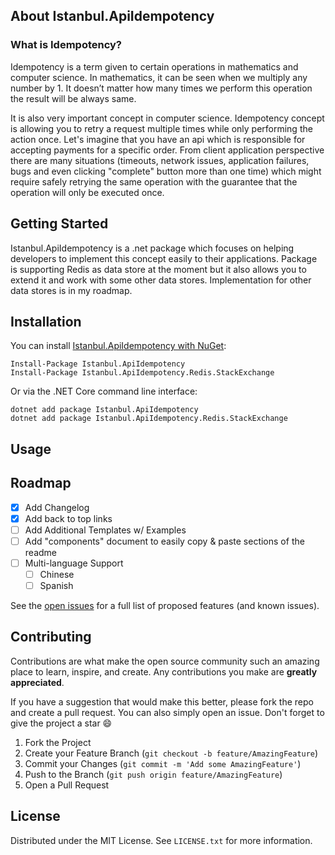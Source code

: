 ##  About Istanbul.ApiIdempotency 

###  What is Idempotency? 
Idempotency is a term given to certain operations in mathematics and computer science. In mathematics, it can be seen when we multiply any number  by 1. It doesn’t matter how many times we perform this operation the result will be always same.

It is also very important concept in computer science. Idempotency concept is allowing you to retry a request multiple times while only performing the action once. Let's imagine that you have an api which is responsible for accepting payments for a specific order. From client application perspective there are many situations (timeouts, network issues, application failures, bugs and even clicking "complete" button more than one time) which might require safely retrying the same operation with the guarantee that the operation will only be executed once.  


## Getting Started

Istanbul.ApiIdempotency is a .net package which focuses on helping developers to implement this concept easily to their applications. Package is supporting Redis as data store at the moment but it also allows you to extend it and work  with some other data stores. Implementation for other data stores is in my roadmap.

## Installation

You can install [Istanbul.ApiIdempotency with NuGet](https://www.nuget.org/packages/Istanbul.Idempotency):

    Install-Package Istanbul.ApiIdempotency
    Install-Package Istanbul.ApiIdempotency.Redis.StackExchange
    
Or via the .NET Core command line interface:

    dotnet add package Istanbul.ApiIdempotency
    dotnet add package Istanbul.ApiIdempotency.Redis.StackExchange


## Usage




## Roadmap

- [x] Add Changelog
- [x] Add back to top links
- [ ] Add Additional Templates w/ Examples
- [ ] Add "components" document to easily copy & paste sections of the readme
- [ ] Multi-language Support
    - [ ] Chinese
    - [ ] Spanish

See the [open issues](https://github.com/othneildrew/Best-README-Template/issues) for a full list of proposed features (and known issues).


## Contributing

Contributions are what make the open source community such an amazing place to learn, inspire, and create. Any contributions you make are **greatly appreciated**.

If you have a suggestion that would make this better, please fork the repo and create a pull request. You can also simply open an issue.
Don't forget to give the project a star :smile:

1. Fork the Project
2. Create your Feature Branch (`git checkout -b feature/AmazingFeature`)
3. Commit your Changes (`git commit -m 'Add some AmazingFeature'`)
4. Push to the Branch (`git push origin feature/AmazingFeature`)
5. Open a Pull Request

## License

Distributed under the MIT License. See `LICENSE.txt` for more information.
